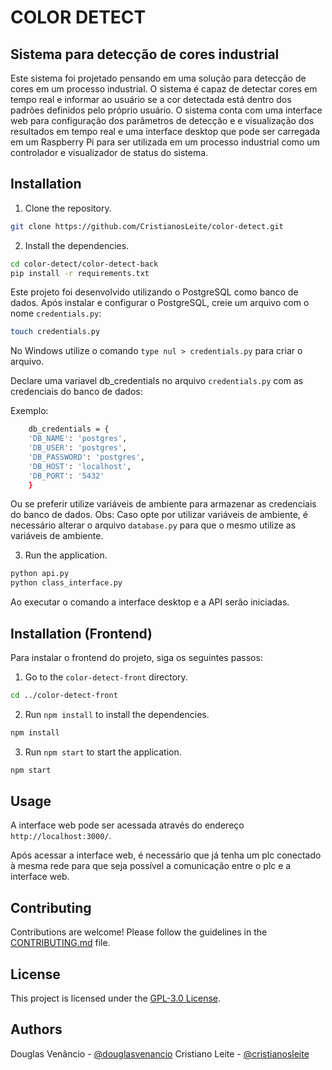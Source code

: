 # COLOR DETECT

## Sistema para detecção de cores industrial

Este sistema foi projetado pensando em uma solução para detecção de cores em um processo industrial. O sistema é capaz de detectar cores em tempo real e informar ao usuário se a cor detectada está dentro dos padrões definidos pelo próprio usuário.
O sistema conta com uma interface web para configuração dos parâmetros de detecção e e visualização dos resultados em tempo real e uma interface desktop que pode ser carregada em um Raspberry Pi para ser utilizada em um processo industrial como um controlador e visualizador de status do sistema.

## Installation

1. Clone the repository.

```bash
git clone https://github.com/CristianosLeite/color-detect.git
```

2. Install the dependencies.

```bash
cd color-detect/color-detect-back
pip install -r requirements.txt
```
Este projeto foi desenvolvido utilizando o PostgreSQL como banco de dados. Após instalar e configurar o PostgreSQL, creie um arquivo com o nome `credentials.py`:

```bash
touch credentials.py
```

No Windows utilize o comando `type nul > credentials.py` para criar o arquivo.

Declare uma variavel db_credentials no arquivo `credentials.py` com as credenciais do banco de dados:

Exemplo:

```bash
    db_credentials = {
    'DB_NAME': 'postgres',
    'DB_USER': 'postgres',
    'DB_PASSWORD': 'postgres',
    'DB_HOST': 'localhost',
    'DB_PORT': '5432'
    }
```

Ou se preferir utilize variáveis de ambiente para armazenar as credenciais do banco de dados.
Obs: Caso opte por utilizar variáveis de ambiente, é necessário alterar o arquivo `database.py` para que o mesmo utilize as variáveis de ambiente.

3. Run the application.

```bash
python api.py
python class_interface.py
```

Ao executar o comando a interface desktop e a API serão iniciadas.

## Installation (Frontend)

Para instalar o frontend do projeto, siga os seguintes passos:

1. Go to the `color-detect-front` directory.

```bash
cd ../color-detect-front
```


2. Run `npm install` to install the dependencies.

```bash
npm install
```

3. Run `npm start` to start the application.

```bash
npm start
```

## Usage

A interface web pode ser acessada através do endereço `http://localhost:3000/`.

Após acessar a interface web, é necessário que já tenha um plc conectado à mesma rede para que seja possível a comunicação entre o plc e a interface web.

## Contributing

Contributions are welcome! Please follow the guidelines in the [CONTRIBUTING.md](CONTRIBUTING.md) file.

## License

This project is licensed under the [GPL-3.0 License](LICENSE).

## Authors

Douglas Venâncio - [@douglasvenancio](https://github.com/faraddouglas)
Cristiano Leite - [@cristianosleite](https://github.com/CristianosLeite)

